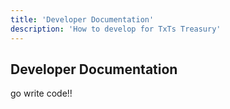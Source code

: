 ```yaml
---
title: 'Developer Documentation'
description: 'How to develop for TxTs Treasury'
---
```


## Developer Documentation

go write code!!